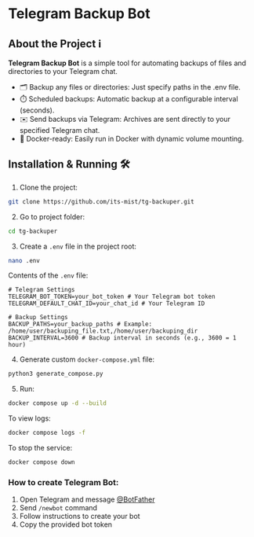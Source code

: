 # Telegram Backup Bot
## About the Project ℹ️

**Telegram Backup Bot** is a simple tool for automating backups of files and directories to your Telegram chat.

- 🗂️ Backup any files or directories: Just specify paths in the .env file.
- ⏱️ Scheduled backups: Automatic backup at a configurable interval (seconds).
- ✉️ Send backups via Telegram: Archives are sent directly to your specified Telegram chat.
- 🐳 Docker-ready: Easily run in Docker with dynamic volume mounting.

## Installation & Running 🛠️

1. Clone the project:
```bash
git clone https://github.com/its-mist/tg-backuper.git
```
2. Go to project folder:
```bash
cd tg-backuper
```
3. Create a `.env` file in the project root:
```bash
nano .env
```
Contents of the `.env` file:
```env
# Telegram Settings
TELEGRAM_BOT_TOKEN=your_bot_token # Your Telegram bot token
TELEGRAM_DEFAULT_CHAT_ID=your_chat_id # Your Telegram ID

# Backup Settings
BACKUP_PATHS=your_backup_paths # Example: /home/user/backuping_file.txt,/home/user/backuping_dir
BACKUP_INTERVAL=3600 # Backup interval in seconds (e.g., 3600 = 1 hour)
```

4. Generate custom `docker-compose.yml` file:
```bash
python3 generate_compose.py
```
5. Run:
```bash
docker compose up -d --build
```

To view logs:
```bash
docker compose logs -f
```

To stop the service:
```bash
docker compose down
```

### How to create Telegram Bot:

1. Open Telegram and message [@BotFather](https://t.me/BotFather)
2. Send `/newbot` command
3. Follow instructions to create your bot
4. Copy the provided bot token
